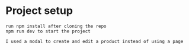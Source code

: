 # Project setup

```
run npm install after cloning the repo
npm run dev to start the project

```

```
I used a modal to create and edit a product instead of using a page
```

```The pagination functionality would have worked better if the data coming from backend include the pageSize field

```
